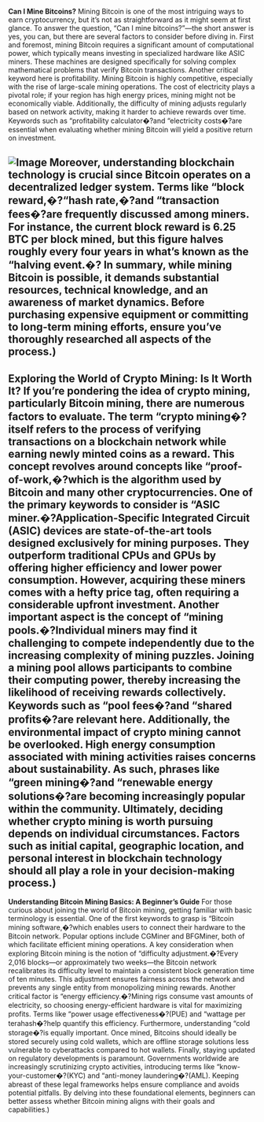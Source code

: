 **Can I Mine Bitcoins?**
Mining Bitcoin is one of the most intriguing ways to earn cryptocurrency, but it’s not as straightforward as it might seem at first glance. To answer the question, “Can I mine bitcoins?”—the short answer is yes, you can, but there are several factors to consider before diving in. First and foremost, mining Bitcoin requires a significant amount of computational power, which typically means investing in specialized hardware like ASIC miners. These machines are designed specifically for solving complex mathematical problems that verify Bitcoin transactions.
Another critical keyword here is profitability. Mining Bitcoin is highly competitive, especially with the rise of large-scale mining operations. The cost of electricity plays a pivotal role; if your region has high energy prices, mining might not be economically viable. Additionally, the difficulty of mining adjusts regularly based on network activity, making it harder to achieve rewards over time. Keywords such as “profitability calculator�?and “electricity costs�?are essential when evaluating whether mining Bitcoin will yield a positive return on investment.

![Image](https://github.com/user-attachments/assets/4a25d116-2220-4385-b08e-f287af8fcbc4)
Moreover, understanding blockchain technology is crucial since Bitcoin operates on a decentralized ledger system. Terms like “block reward,�?“hash rate,�?and “transaction fees�?are frequently discussed among miners. For instance, the current block reward is 6.25 BTC per block mined, but this figure halves roughly every four years in what’s known as the “halving event.�?
In summary, while mining Bitcoin is possible, it demands substantial resources, technical knowledge, and an awareness of market dynamics. Before purchasing expensive equipment or committing to long-term mining efforts, ensure you’ve thoroughly researched all aspects of the process.)
---
**Exploring the World of Crypto Mining: Is It Worth It?**
If you’re pondering the idea of crypto mining, particularly Bitcoin mining, there are numerous factors to evaluate. The term “crypto mining�?itself refers to the process of verifying transactions on a blockchain network while earning newly minted coins as a reward. This concept revolves around concepts like “proof-of-work,�?which is the algorithm used by Bitcoin and many other cryptocurrencies.
One of the primary keywords to consider is “ASIC miner.�?Application-Specific Integrated Circuit (ASIC) devices are state-of-the-art tools designed exclusively for mining purposes. They outperform traditional CPUs and GPUs by offering higher efficiency and lower power consumption. However, acquiring these miners comes with a hefty price tag, often requiring a considerable upfront investment.
Another important aspect is the concept of “mining pools.�?Individual miners may find it challenging to compete independently due to the increasing complexity of mining puzzles. Joining a mining pool allows participants to combine their computing power, thereby increasing the likelihood of receiving rewards collectively. Keywords such as “pool fees�?and “shared profits�?are relevant here.
Additionally, the environmental impact of crypto mining cannot be overlooked. High energy consumption associated with mining activities raises concerns about sustainability. As such, phrases like “green mining�?and “renewable energy solutions�?are becoming increasingly popular within the community.
Ultimately, deciding whether crypto mining is worth pursuing depends on individual circumstances. Factors such as initial capital, geographic location, and personal interest in blockchain technology should all play a role in your decision-making process.)
---
**Understanding Bitcoin Mining Basics: A Beginner’s Guide**
For those curious about joining the world of Bitcoin mining, getting familiar with basic terminology is essential. One of the first keywords to grasp is “Bitcoin mining software,�?which enables users to connect their hardware to the Bitcoin network. Popular options include CGMiner and BFGMiner, both of which facilitate efficient mining operations.
A key consideration when exploring Bitcoin mining is the notion of “difficulty adjustment.�?Every 2,016 blocks—or approximately two weeks—the Bitcoin network recalibrates its difficulty level to maintain a consistent block generation time of ten minutes. This adjustment ensures fairness across the network and prevents any single entity from monopolizing mining rewards.
Another critical factor is “energy efficiency.�?Mining rigs consume vast amounts of electricity, so choosing energy-efficient hardware is vital for maximizing profits. Terms like “power usage effectiveness�?(PUE) and “wattage per terahash�?help quantify this efficiency.
Furthermore, understanding “cold storage�?is equally important. Once mined, Bitcoins should ideally be stored securely using cold wallets, which are offline storage solutions less vulnerable to cyberattacks compared to hot wallets.
Finally, staying updated on regulatory developments is paramount. Governments worldwide are increasingly scrutinizing crypto activities, introducing terms like “know-your-customer�?(KYC) and “anti-money laundering�?(AML). Keeping abreast of these legal frameworks helps ensure compliance and avoids potential pitfalls.
By delving into these foundational elements, beginners can better assess whether Bitcoin mining aligns with their goals and capabilities.)
